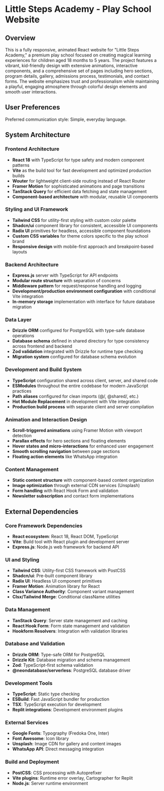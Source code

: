 # Little Steps Academy - Play School Website

## Overview

This is a fully responsive, animated React website for "Little Steps Academy," a premium play school focused on creating magical learning experiences for children aged 18 months to 5 years. The project features a vibrant, kid-friendly design with extensive animations, interactive components, and a comprehensive set of pages including hero sections, program details, gallery, admissions process, testimonials, and contact forms. The website emphasizes trust and professionalism while maintaining a playful, engaging atmosphere through colorful design elements and smooth user interactions.

## User Preferences

Preferred communication style: Simple, everyday language.

## System Architecture

### Frontend Architecture
- **React 18** with TypeScript for type safety and modern component patterns
- **Vite** as the build tool for fast development and optimized production builds
- **Wouter** for lightweight client-side routing instead of React Router
- **Framer Motion** for sophisticated animations and page transitions
- **TanStack Query** for efficient data fetching and state management
- **Component-based architecture** with modular, reusable UI components

### Styling and UI Framework
- **Tailwind CSS** for utility-first styling with custom color palette
- **Shadcn/ui** component library for consistent, accessible UI components
- **Radix UI** primitives for headless, accessible component foundations
- **Custom CSS variables** for theme colors specific to the play school brand
- **Responsive design** with mobile-first approach and breakpoint-based layouts

### Backend Architecture
- **Express.js** server with TypeScript for API endpoints
- **Modular route structure** with separation of concerns
- **Middleware pattern** for request/response handling and logging
- **Development/production environment configuration** with conditional Vite integration
- **In-memory storage** implementation with interface for future database migration

### Data Layer
- **Drizzle ORM** configured for PostgreSQL with type-safe database operations
- **Database schema** defined in shared directory for type consistency across frontend and backend
- **Zod validation** integrated with Drizzle for runtime type checking
- **Migration system** configured for database schema evolution

### Development and Build System
- **TypeScript** configuration shared across client, server, and shared code
- **ESModules** throughout the entire codebase for modern JavaScript practices
- **Path aliases** configured for clean imports (@/, @shared/, etc.)
- **Hot Module Replacement** in development with Vite integration
- **Production build process** with separate client and server compilation

### Animation and Interaction Design
- **Scroll-triggered animations** using Framer Motion with viewport detection
- **Parallax effects** for hero sections and floating elements
- **Hover states and micro-interactions** for enhanced user engagement
- **Smooth scrolling navigation** between page sections
- **Floating action elements** like WhatsApp integration

### Content Management
- **Static content structure** with component-based content organization
- **Image optimization** through external CDN services (Unsplash)
- **Form handling** with React Hook Form and validation
- **Newsletter subscription** and contact form implementations

## External Dependencies

### Core Framework Dependencies
- **React ecosystem**: React 18, React DOM, TypeScript
- **Vite**: Build tool with React plugin and development server
- **Express.js**: Node.js web framework for backend API

### UI and Styling
- **Tailwind CSS**: Utility-first CSS framework with PostCSS
- **Shadcn/ui**: Pre-built component library
- **Radix UI**: Headless UI component primitives
- **Framer Motion**: Animation library for React
- **Class Variance Authority**: Component variant management
- **Clsx/Tailwind Merge**: Conditional className utilities

### Data Management
- **TanStack Query**: Server state management and caching
- **React Hook Form**: Form state management and validation
- **Hookform Resolvers**: Integration with validation libraries

### Database and Validation
- **Drizzle ORM**: Type-safe ORM for PostgreSQL
- **Drizzle Kit**: Database migration and schema management
- **Zod**: TypeScript-first schema validation
- **@neondatabase/serverless**: PostgreSQL database driver

### Development Tools
- **TypeScript**: Static type checking
- **ESBuild**: Fast JavaScript bundler for production
- **TSX**: TypeScript execution for development
- **Replit integrations**: Development environment plugins

### External Services
- **Google Fonts**: Typography (Fredoka One, Inter)
- **Font Awesome**: Icon library
- **Unsplash**: Image CDN for gallery and content images
- **WhatsApp API**: Direct messaging integration

### Build and Deployment
- **PostCSS**: CSS processing with Autoprefixer
- **Vite plugins**: Runtime error overlay, Cartographer for Replit
- **Node.js**: Server runtime environment